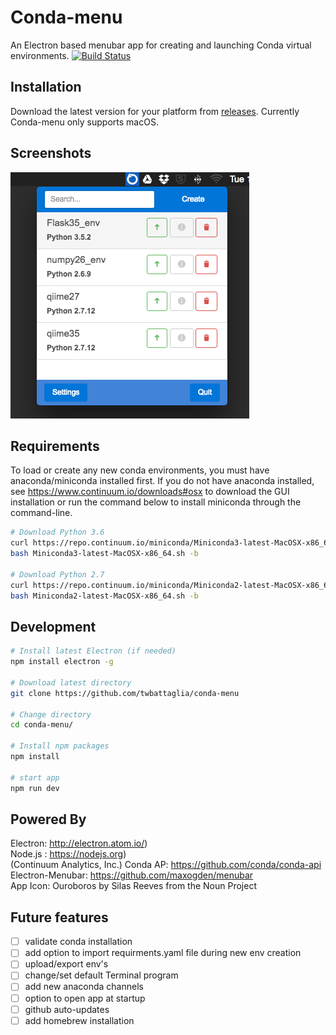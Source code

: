 # Conda-menu
An Electron based menubar app for creating and launching Conda virtual environments.
[![Build Status](https://travis-ci.org/twbattaglia/conda-menu.svg?branch=master)](https://travis-ci.org/twbattaglia/conda-menu)  

## Installation
Download the latest version for your platform from [releases](https://github.com/twbattaglia/conda-menu/releases). Currently Conda-menu only supports macOS.

## Screenshots
![Conda-menu Screenshot](build/screenshot.png)  

## Requirements
To load or create any new conda environments, you must have anaconda/miniconda installed first. If you do not have anaconda installed, see https://www.continuum.io/downloads#osx to download the GUI installation or run the command below to install miniconda through the command-line.
```bash
# Download Python 3.6
curl https://repo.continuum.io/miniconda/Miniconda3-latest-MacOSX-x86_64.sh
bash Miniconda3-latest-MacOSX-x86_64.sh -b

# Download Python 2.7
curl https://repo.continuum.io/miniconda/Miniconda2-latest-MacOSX-x86_64.sh
bash Miniconda2-latest-MacOSX-x86_64.sh -b
```

## Development
```bash
# Install latest Electron (if needed)
npm install electron -g

# Download latest directory
git clone https://github.com/twbattaglia/conda-menu

# Change directory
cd conda-menu/

# Install npm packages
npm install

# start app
npm run dev
```

## Powered By
Electron: http://electron.atom.io/)  
Node.js : https://nodejs.org)  
(Continuum Analytics, Inc.) Conda AP: https://github.com/conda/conda-api  
Electron-Menubar: https://github.com/maxogden/menubar  
App Icon: Ouroboros by Silas Reeves from the Noun Project  

## Future features
- [ ] validate conda installation
- [ ] add option to import requirments.yaml file during new env creation  
- [ ] upload/export env's
- [ ] change/set default Terminal program
- [ ] add new anaconda channels
- [ ] option to open app at startup
- [ ] github auto-updates
- [ ] add homebrew installation
